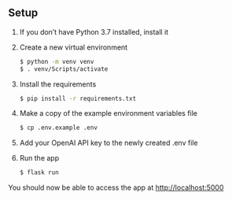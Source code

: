 ## Setup

1. If you don’t have Python 3.7 installed, install it

2. Create a new virtual environment

   ```bash
   $ python -m venv venv
   $ . venv/Scripts/activate
   ```

3. Install the requirements

   ```bash
   $ pip install -r requirements.txt
   ```

4. Make a copy of the example environment variables file
   ```bash
   $ cp .env.example .env
   ```

5. Add your OpenAI API key to the newly created .env file

6. Run the app

   ```bash
   $ flask run
   ```

You should now be able to access the app at [http://localhost:5000](http://localhost:5000)

